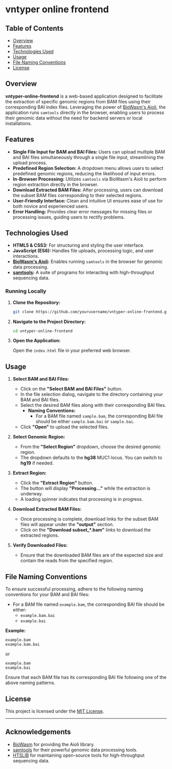 # vntyper online frontend

## Table of Contents

- [Overview](#overview)
- [Features](#features)
- [Technologies Used](#technologies-used)
- [Usage](#usage)
- [File Naming Conventions](#file-naming-conventions)
- [License](#license)

## Overview

**vntyper-online-frontend** is a web-based application designed to facilitate the extraction of specific genomic regions from BAM files using their corresponding BAI index files. Leveraging the power of [BioWasm's Aioli](https://www.biowasm.com/), the application runs `samtools` directly in the browser, enabling users to process their genomic data without the need for backend servers or local installations.

## Features

- **Single File Input for BAM and BAI Files:** Users can upload multiple BAM and BAI files simultaneously through a single file input, streamlining the upload process.
- **Predefined Region Selection:** A dropdown menu allows users to select predefined genomic regions, reducing the likelihood of input errors.
- **In-Browser Processing:** Utilizes `samtools` via BioWasm's Aioli to perform region extraction directly in the browser.
- **Download Extracted BAM Files:** After processing, users can download the subset BAM files corresponding to their selected regions.
- **User-Friendly Interface:** Clean and intuitive UI ensures ease of use for both novice and experienced users.
- **Error Handling:** Provides clear error messages for missing files or processing issues, guiding users to rectify problems.

## Technologies Used

- **HTML5 & CSS3:** For structuring and styling the user interface.
- **JavaScript (ES6):** Handles file uploads, processing logic, and user interactions.
- **[BioWasm's Aioli](https://www.biowasm.com/):** Enables running `samtools` in the browser for genomic data processing.
- **[samtools](http://www.htslib.org/):** A suite of programs for interacting with high-throughput sequencing data.

### Running Locally

1. **Clone the Repository:**

   ```bash
   git clone https://github.com/yourusername/vntyper-online-frontend.git
   ```

2. **Navigate to the Project Directory:**

   ```bash
   cd vntyper-online-frontend
   ```

3. **Open the Application:**

   Open the `index.html` file in your preferred web browser.

## Usage

1. **Select BAM and BAI Files:**
   
   - Click on the **"Select BAM and BAI Files"** button.
   - In the file selection dialog, navigate to the directory containing your BAM and BAI files.
   - Select the desired BAM files along with their corresponding BAI files.
     - **Naming Conventions:**
       - For a BAM file named `sample.bam`, the corresponding BAI file should be either `sample.bam.bai` or `sample.bai`.
   - Click **"Open"** to upload the selected files.

2. **Select Genomic Region:**
   
   - From the **"Select Region"** dropdown, choose the desired genomic region.
   - The dropdown defaults to the **hg38** MUC1 locus. You can switch to **hg19** if needed.

3. **Extract Region:**
   
   - Click the **"Extract Region"** button.
   - The button will display **"Processing..."** while the extraction is underway.
   - A loading spinner indicates that processing is in progress.

4. **Download Extracted BAM Files:**
   
   - Once processing is complete, download links for the subset BAM files will appear under the **"output"** section.
   - Click on the **"Download subset_*.bam"** links to download the extracted regions.

5. **Verify Downloaded Files:**
   
   - Ensure that the downloaded BAM files are of the expected size and contain the reads from the specified region.

## File Naming Conventions

To ensure successful processing, adhere to the following naming conventions for your BAM and BAI files:

- For a BAM file named `example.bam`, the corresponding BAI file should be either:
  - `example.bam.bai`
  - `example.bai`

**Example:**

```plaintext
example.bam
example.bam.bai
```

or

```plaintext
example.bam
example.bai
```

Ensure that each BAM file has its corresponding BAI file following one of the above naming patterns.

## License

This project is licensed under the [MIT License](LICENSE).

---

## Acknowledgements

- [BioWasm](https://www.biowasm.com/) for providing the Aioli library.
- [samtools](http://www.htslib.org/) for their powerful genomic data processing tools.
- [HTSLIB](https://github.com/samtools/htslib) for maintaining open-source tools for high-throughput sequencing data.
